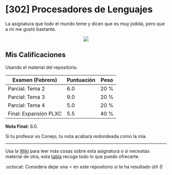 # [302] Procesadores de Lenguajes

La asignatura que todo el mundo teme y dicen que es muy jodida, pero que a mí me gustó bastante.  


<p align="center">
  <a href="#">
      <img src="https://api.visitorbadge.io/api/visitors?user=15Galan&repo=asignatura-302&label=Visitas&countColor=%2385e3ff&style=flat-square" />
   </a>
</p>



## Mis Calificaciones

Usando el material del repositorio.    

| Examen (Febrero)      | Puntuación | Peso |
| --------------------- | ---------- | ---- |
| Parcial: Tema 2       |        6.0 | 20 % |
| Parcial: Tema 3       |        9.0 | 20 % |
| Parcial: Tema 4       |        5.0 | 20 % |
| Final: Expansión PLXC |        5.5 | 40 % |

**Nota Final:** 6.0.

Si tu profesor es Conejo, tu nota acabará redondeada como la mía.


---


Usa la [Wiki](https://github.com/15Galan/asignatura-302/wiki) para leer más cosas sobre esta asignatura o si necesitas material de otra, esta [tabla](https://github.com/15Galan#mis-asignaturas) recoge todo lo que puedo ofrecerte.  

:octocat: Considera dejar una ⭐ en este repositorio si te ha resultado útil ✌️
